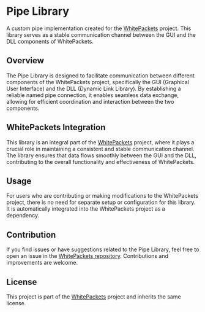 # Pipe Library

A custom pipe implementation created for the [WhitePackets](https://github.com/pelegweiss/WhitePackets) project. This library serves as a stable communication channel between the GUI and the DLL components of WhitePackets.

## Overview

The Pipe Library is designed to facilitate communication between different components of the WhitePackets project, specifically the GUI (Graphical User Interface) and the DLL (Dynamic Link Library). By establishing a reliable named pipe connection, it enables seamless data exchange, allowing for efficient coordination and interaction between the two components.

## WhitePackets Integration

This library is an integral part of the [WhitePackets](https://github.com/pelegweiss/WhitePackets) project, where it plays a crucial role in maintaining a consistent and stable communication channel. The library ensures that data flows smoothly between the GUI and the DLL, contributing to the overall functionality and effectiveness of WhitePackets.

## Usage

For users who are contributing or making modifications to the WhitePackets project, there is no need for separate setup or configuration for this library. It is automatically integrated into the WhitePackets project as a dependency.

## Contribution

If you find issues or have suggestions related to the Pipe Library, feel free to open an issue in the [WhitePackets repository](https://github.com/pelegweiss/WhitePackets). Contributions and improvements are welcome.

## License

This project is part of the [WhitePackets](https://github.com/pelegweiss/WhitePackets) project and inherits the same license.
